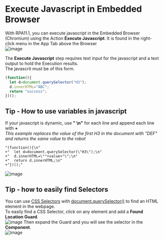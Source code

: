 # Execute Javascript in Embedded Browser
With  RPA11.1, you can execute javascript in the Embedded Browser (Chromium) using the Action **Execute Javascript**.  It is found in the right-click menu in the App Tab above the Browser  
![image](https://user-images.githubusercontent.com/47416964/102634150-b6cd5b00-4151-11eb-968b-c8922781a111.png)

The **Execute Javascript** step requires text input for the javascript and a text output to hold the Execution results.  
The javascrit must be of this form.
```javascript
(function(){
  let d=document.querySelector("H3");
  d.innerHTML="ABC";
  return "success";
})();
```
## Tip - How to use variables in javascript
If your javascript is dynamic, use **" \n"** for each line and append each line with **+**  
*This example replaces the value of the first *H3* in the document with "DEF" and returns the same value to the robot*
```
"(function(){\n"
+"  let d=document.querySelector(\"H3\");\n"
+"  d.innerHTML=\""+value+"\";\n"
+"  return d.innerHTML;\n"
+"})();"
```
![image](https://user-images.githubusercontent.com/47416964/102634819-aec1eb00-4152-11eb-9cfc-6f2f341ecf34.png)
## Tip - how to easily find Selectors
You can use [CSS Selectors](https://www.w3schools.com/cssref/css_selectors.asp) with [document.querySelector()](https://developer.mozilla.org/en-US/docs/Web/API/Document/querySelector) to find an HTML element in the webpage.  
To easily find a CSS Selector,  click on any element and add a **Found Location Guard**.  
![image](https://user-images.githubusercontent.com/47416964/102635403-8dadca00-4153-11eb-8ff6-87147590482b.png)
Then expand the Guard and you will see the selector in the **Component**.  
![image](https://user-images.githubusercontent.com/47416964/102635524-bcc43b80-4153-11eb-8171-0ada773cc84d.png)



